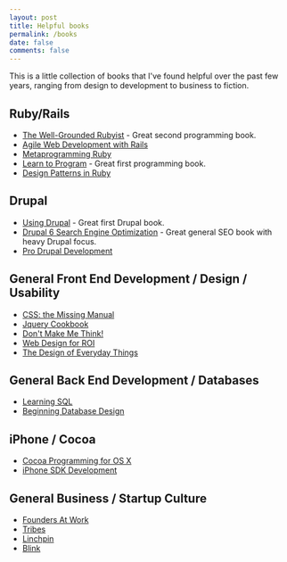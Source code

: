 ```yaml
---
layout: post
title: Helpful books
permalink: /books
date: false
comments: false
---
```


This is a little collection of books that I've found helpful over the past few years, ranging from design to development to business to fiction.

## Ruby/Rails

* [The Well-Grounded Rubyist](http://amazon.com/dp/1933988657 "Amazon.com: The Well-Grounded Rubyist (9781933988658): David A. Black: Books") - Great second programming book.
* [Agile Web Development with Rails](http://amazon.com/dp/1934356549 "Amazon.com: Agile Web Development with Rails (9781934356548): Sam Ruby, Dave Thomas, David Heinemeier Hansson: Books")
* [Metaprogramming Ruby](http://amazon.com/dp/1934356476 "Amazon.com: Metaprogramming Ruby: Program Like the Ruby Pros (9781934356470): Paolo Perrotta: Books")
* [Learn to Program](http://amazon.com/dp/1934356360 "Amazon.com: Learn to Program, Second Edition (The Facets of Ruby Series) (9781934356364): Chris Pine: Books") - Great first programming book.
* [Design Patterns in Ruby](http://amazon.com/dp/0321490452 "Amazon.com: Design Patterns in Ruby (9780321490452): Russ Olsen: Books")

## Drupal

* [Using Drupal](http://amazon.com/dp/0596515804 "Amazon.com: Using Drupal (9780596515805): Angela Byron, Addison Berry, Nathan Haug, Jeff Eaton, James Walker, Jeff Robbins: Books") - Great first Drupal book.
* [Drupal 6 Search Engine Optimization](http://amazon.com/dp/1847198228 "Amazon.com: Drupal 6 Search Engine Optimization (9781847198228): Benjamin Finklea: Books") - Great general SEO book with heavy Drupal focus.
* [Pro Drupal Development](http://amazon.com/dp/1430209895 "Amazon.com: Pro Drupal Development, Second Edition (9781430209898): John K. VanDyk: Books")

## General Front End Development / Design / Usability

* [CSS: the Missing Manual](http://amazon.com/dp/0596802447 "Amazon.com: CSS: The Missing Manual (9780596802448): David Sawyer McFarland: Books")
* [Jquery Cookbook](http://amazon.com/dp/0596159773 "Amazon.com: jQuery Cookbook: Solutions &amp; Examples for jQuery Developers (Animal Guide) (9780596159771): Cody Lindley: Books")
* [Don't Make Me Think!](http://amazon.com/dp/0321344758 "Amazon.com: Don&#39;t Make Me Think: A Common Sense Approach to Web Usability, 2nd Edition (9780321344755): Steve Krug: Books")
* [Web Design for ROI](http://amazon.com/dp/0321489829 "Amazon.com: Web Design for ROI: Turning Browsers into Buyers &amp; Prospects into Leads (9780321489821): Lance Loveday, Sandra Niehaus: Books")
* [The Design of Everyday Things](http://amazon.com/dp/0465067107 "Amazon.com: The Design of Everyday Things (9780465067107): Donald A. Norman: Books")

## General Back End Development / Databases

* [Learning SQL](http://amazon.com/dp/0596520832 "Amazon.com: Learning SQL (9780596520830): Alan Beaulieu: Books")
* [Beginning Database Design](http://amazon.com/dp/1590597699 "Amazon.com: Beginning Database Design: From Novice to Professional (9781590597699): Clare Churcher: Books")

## iPhone / Cocoa

* [Cocoa Programming for OS X](http://amazon.com/dp/0321503619 "Amazon.com: Cocoa(R) Programming for Mac(R) OS X (3rd Edition) (9780321503619): Aaron Pablo Hillegass: Books")
* [iPhone SDK Development](http://amazon.com/dp/1934356255 "Amazon.com: iPhone SDK Development (The Pragmatic Programmers) (9781934356258): Bill Dudney, Christopher Adamson: Books")

## General Business / Startup Culture

* [Founders At Work](http://amazon.com/dp/1430210788 "Amazon.com: Founders at Work: Stories of Startups&#39; Early Days (Recipes: a Problem-Solution Ap) (9781430210788): Jessica Livingston: Books")
* [Tribes](http://amazon.com/dp/1591842336 "Amazon.com: Tribes: We Need You to Lead Us (9781591842330): Seth Godin: Books")
* [Linchpin](http://amazon.com/dp/1591843162 "Amazon.com: Linchpin: Are You Indispensable? (9781591843160): Seth Godin: Books")
* [Blink](http://amazon.com/dp/0316010669 "Amazon.com: Blink: The Power of Thinking Without Thinking (9780316010665): Malcolm Gladwell: Books")